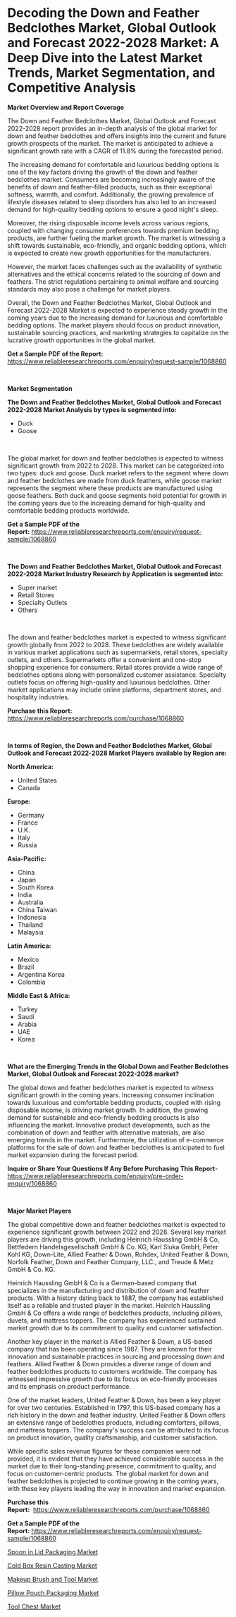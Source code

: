 <p><h1>Decoding the Down and Feather Bedclothes Market, Global Outlook and Forecast 2022-2028 Market: A Deep Dive into the Latest Market Trends, Market Segmentation, and Competitive Analysis</h1></p><p><strong>Market Overview and Report Coverage</strong></p>
<p><p>The Down and Feather Bedclothes Market, Global Outlook and Forecast 2022-2028 report provides an in-depth analysis of the global market for down and feather bedclothes and offers insights into the current and future growth prospects of the market. The market is anticipated to achieve a significant growth rate with a CAGR of 11.8% during the forecasted period.</p><p>The increasing demand for comfortable and luxurious bedding options is one of the key factors driving the growth of the down and feather bedclothes market. Consumers are becoming increasingly aware of the benefits of down and feather-filled products, such as their exceptional softness, warmth, and comfort. Additionally, the growing prevalence of lifestyle diseases related to sleep disorders has also led to an increased demand for high-quality bedding options to ensure a good night's sleep.</p><p>Moreover, the rising disposable income levels across various regions, coupled with changing consumer preferences towards premium bedding products, are further fueling the market growth. The market is witnessing a shift towards sustainable, eco-friendly, and organic bedding options, which is expected to create new growth opportunities for the manufacturers.</p><p>However, the market faces challenges such as the availability of synthetic alternatives and the ethical concerns related to the sourcing of down and feathers. The strict regulations pertaining to animal welfare and sourcing standards may also pose a challenge for market players.</p><p>Overall, the Down and Feather Bedclothes Market, Global Outlook and Forecast 2022-2028 Market is expected to experience steady growth in the coming years due to the increasing demand for luxurious and comfortable bedding options. The market players should focus on product innovation, sustainable sourcing practices, and marketing strategies to capitalize on the lucrative growth opportunities in the global market.</p></p>
<p><strong>Get a Sample PDF of the Report:</strong> <a href="https://www.reliableresearchreports.com/enquiry/request-sample/1068860">https://www.reliableresearchreports.com/enquiry/request-sample/1068860</a></p>
<p>&nbsp;</p>
<p><strong>Market Segmentation</strong></p>
<p><strong>The Down and Feather Bedclothes Market, Global Outlook and Forecast 2022-2028 Market Analysis by types is segmented into:</strong></p>
<p><ul><li>Duck</li><li>Goose</li></ul></p>
<p>&nbsp;</p>
<p><p>The global market for down and feather bedclothes is expected to witness significant growth from 2022 to 2028. This market can be categorized into two types: duck and goose. Duck market refers to the segment where down and feather bedclothes are made from duck feathers, while goose market represents the segment where these products are manufactured using goose feathers. Both duck and goose segments hold potential for growth in the coming years due to the increasing demand for high-quality and comfortable bedding products worldwide.</p></p>
<p><strong>Get a Sample PDF of the Report:</strong>&nbsp;<a href="https://www.reliableresearchreports.com/enquiry/request-sample/1068860">https://www.reliableresearchreports.com/enquiry/request-sample/1068860</a></p>
<p>&nbsp;</p>
<p><strong>The Down and Feather Bedclothes Market, Global Outlook and Forecast 2022-2028 Market Industry Research by Application is segmented into:</strong></p>
<p><ul><li>Super market</li><li>Retail Stores</li><li>Specialty Outlets</li><li>Others</li></ul></p>
<p>&nbsp;</p>
<p><p>The down and feather bedclothes market is expected to witness significant growth globally from 2022 to 2028. These bedclothes are widely available in various market applications such as supermarkets, retail stores, specialty outlets, and others. Supermarkets offer a convenient and one-stop shopping experience for consumers. Retail stores provide a wide range of bedclothes options along with personalized customer assistance. Specialty outlets focus on offering high-quality and luxurious bedclothes. Other market applications may include online platforms, department stores, and hospitality industries.</p></p>
<p><strong>Purchase this Report:</strong>&nbsp; <a href="https://www.reliableresearchreports.com/purchase/1068860">https://www.reliableresearchreports.com/purchase/1068860</a></p>
<p>&nbsp;</p>
<p><strong>In terms of Region, the Down and Feather Bedclothes Market, Global Outlook and Forecast 2022-2028 Market Players available by Region are:</strong></p>
<p>
    <p> <strong> North America: </strong>
        <ul>
            <li>United States</li>
            <li>Canada</li>
        </ul>
        </p> 
    <p> <strong> Europe: </strong>
        <ul>
            <li>Germany</li>
            <li>France</li>
            <li>U.K.</li>
            <li>Italy</li>
            <li>Russia</li>
        </ul>
        </p> 
    <p> <strong> Asia-Pacific: </strong>
        <ul>
            <li>China</li>
            <li>Japan</li>
            <li>South Korea</li>
            <li>India</li>
            <li>Australia</li>
            <li>China Taiwan</li>
            <li>Indonesia</li>
            <li>Thailand</li>
            <li>Malaysia</li>
        </ul>
        </p> 
    <p> <strong> Latin America: </strong>
        <ul>
            <li>Mexico</li>
            <li>Brazil</li>
            <li>Argentina Korea</li>
            <li>Colombia</li>
        </ul>
        </p> 
    <p> <strong> Middle East & Africa: </strong>
        <ul>
            <li>Turkey</li>
            <li>Saudi</li>
            <li>Arabia</li>
            <li>UAE</li>
            <li>Korea</li>
        </ul>
    </p>
    </p>
<p>&nbsp;</p>
<p><strong>What are the Emerging Trends in the Global Down and Feather Bedclothes Market, Global Outlook and Forecast 2022-2028 market?</strong></p>
<p><p>The global down and feather bedclothes market is expected to witness significant growth in the coming years. Increasing consumer inclination towards luxurious and comfortable bedding products, coupled with rising disposable income, is driving market growth. In addition, the growing demand for sustainable and eco-friendly bedding products is also influencing the market. Innovative product developments, such as the combination of down and feather with alternative materials, are also emerging trends in the market. Furthermore, the utilization of e-commerce platforms for the sale of down and feather bedclothes is anticipated to fuel market expansion during the forecast period.</p></p>
<p><strong>Inquire or Share Your Questions If Any Before Purchasing This Report</strong>- <a href="https://www.reliableresearchreports.com/enquiry/pre-order-enquiry/1068860">https://www.reliableresearchreports.com/enquiry/pre-order-enquiry/1068860</a></p>
<p>&nbsp;</p>
<p><strong>Major Market Players</strong></p>
<p><p>The global competitive down and feather bedclothes market is expected to experience significant growth between 2022 and 2028. Several key market players are driving this growth, including Heinrich Haussling GmbH & Co, Bettfedern Handelsgesellschaft GmbH & Co. KG, Karl Sluka GmbH, Peter Kohl KG, Down-Lite, Allied Feather & Down, Rohdex, United Feather & Down, Norfolk Feather, Down and Feather Company, LLC., and Treude & Metz GmbH & Co. KG.</p><p>Heinrich Haussling GmbH & Co is a German-based company that specializes in the manufacturing and distribution of down and feather products. With a history dating back to 1887, the company has established itself as a reliable and trusted player in the market. Heinrich Haussling GmbH & Co offers a wide range of bedclothes products, including pillows, duvets, and mattress toppers. The company has experienced sustained market growth due to its commitment to quality and customer satisfaction.</p><p>Another key player in the market is Allied Feather & Down, a US-based company that has been operating since 1987. They are known for their innovation and sustainable practices in sourcing and processing down and feathers. Allied Feather & Down provides a diverse range of down and feather bedclothes products to customers worldwide. The company has witnessed impressive growth due to its focus on eco-friendly processes and its emphasis on product performance.</p><p>One of the market leaders, United Feather & Down, has been a key player for over two centuries. Established in 1797, this US-based company has a rich history in the down and feather industry. United Feather & Down offers an extensive range of bedclothes products, including comforters, pillows, and mattress toppers. The company's success can be attributed to its focus on product innovation, quality craftsmanship, and customer satisfaction.</p><p>While specific sales revenue figures for these companies were not provided, it is evident that they have achieved considerable success in the market due to their long-standing presence, commitment to quality, and focus on customer-centric products. The global market for down and feather bedclothes is projected to continue growing in the coming years, with these key players leading the way in innovation and market expansion.</p></p>
<p><strong>Purchase this Report:</strong>&nbsp;&nbsp;<a href="https://www.reliableresearchreports.com/purchase/1068860">https://www.reliableresearchreports.com/purchase/1068860</a></p>
<p></p>
<p><strong>Get a Sample PDF of the Report:</strong>&nbsp;<a href="https://www.reliableresearchreports.com/enquiry/request-sample/1068860">https://www.reliableresearchreports.com/enquiry/request-sample/1068860</a></p>
<p><p><a href="https://medium.com/@isaiasmarks/spoon-in-lid-packaging-market-size-growth-forecast-2023-2030-5dfbe841eab8">Spoon in Lid Packaging Market</a></p><p><a href="https://www.reportprime.com/cold-box-resin-casting-r613">Cold Box Resin Casting Market</a></p><p><a href="https://www.linkedin.com/pulse/makeup-brush-tool-market-size-growth-forecast-from-2023-2030-7spne/">Makeup Brush and Tool Market</a></p><p><a href="https://medium.com/@cameronhuel/pillow-pouch-packaging-market-size-growth-forecast-2023-2030-57f26c121335">Pillow Pouch Packaging Market</a></p><p><a href="https://www.linkedin.com/pulse/tool-chest-market-research-report-unlocks-analysis-financial-qduce/">Tool Chest Market</a></p></p>